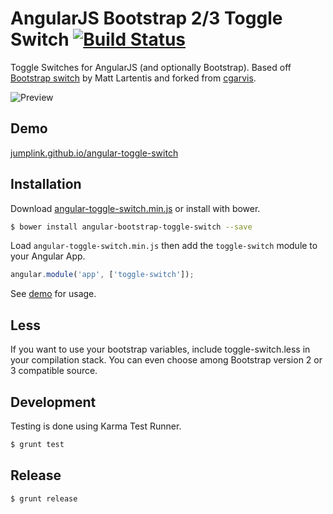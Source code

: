 # AngularJS Bootstrap 2/3 Toggle Switch [![Build Status](https://travis-ci.org/JumpLink/angular-toggle-switch.png?branch=master)](https://travis-ci.org/JumpLink/angular-toggle-switch)

Toggle Switches for AngularJS (and optionally Bootstrap). Based off [Bootstrap switch](http://www.larentis.eu/switch/) by Matt Lartentis and forked from [cgarvis](https://github.com/cgarvis/angular-toggle-switch).

![Preview](/preview.png)

## Demo
[jumplink.github.io/angular-toggle-switch](http://jumplink.github.io/angular-toggle-switch/)

## Installation

Download [angular-toggle-switch.min.js](https://raw.github.com/JumpLink/angular-toggle-switch/master/angular-toggle-switch.min.js) or install with bower.

```bash
$ bower install angular-bootstrap-toggle-switch --save
```

Load `angular-toggle-switch.min.js` then add the `toggle-switch` module to your Angular App.

```javascript
angular.module('app', ['toggle-switch']);
```

See [demo](http://jumplink.github.io/angular-toggle-switch) for usage.

## Less

If you want to use your bootstrap variables, include toggle-switch.less in your compilation stack. You can even choose among Bootstrap version 2 or 3 compatible source.

## Development

Testing is done using Karma Test Runner.

```bash
$ grunt test
```

## Release

```bash
$ grunt release
```
